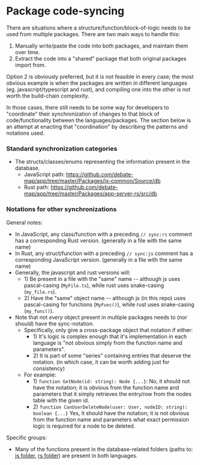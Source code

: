 # Package code-syncing

There are situations where a structure/function/block-of-logic needs to be used from multiple packages. There are two main ways to handle this:
1) Manually write/paste the code into both packages, and maintain them over time.
2) Extract the code into a "shared" package that both original packages import from.

Option 2 is obviously preferred, but it is not feasible in every case; the most obvious example is when the packages are written in different languages (eg. javascript/typescript and rust), and compiling one into the other is not worth the build-chain complexity.

In those cases, there still needs to be some way for developers to "coordinate" their synchronization of changes to that block of code/functionality between the languages/packages. The section below is an attempt at enacting that "coordination" by describing the patterns and notations used.

### Standard synchronization categories

* The structs/classes/enums representing the information present in the database.
	* JavaScript path: https://github.com/debate-map/app/tree/master/Packages/js-common/Source/db
	* Rust path: https://github.com/debate-map/app/tree/master/Packages/app-server-rs/src/db

### Notations for other synchronizations

General notes:
* In JavaScript, any class/function with a preceding `// sync:rs` comment has a corresponding Rust version. (generally in a file with the same name)
* In Rust, any struct/function with a preceding `// sync:js` comment has a corresponding JavaScript version. (generally in a file with the same name)
* Generally, the javascript and rust versions will:
	* 1\) Be present in a file with the "same" name -- although js uses pascal-casing (`MyFile.ts`), while rust uses snake-casing (`my_file.rs`).
	* 2\) Have the "same" object name -- although js (in this repo) uses pascal-casing for functions (`MyFunc()`), while rust uses snake-casing (`my_func()`).
* Note that not *every* object present in multiple packages needs to (nor should) have the sync-notation.
	* Specifically, only give a cross-package object that notation if either:
		* 1\) It's logic is complex enough that it's implementation in each language is "not obvious simply from the function name and parameters".
		* 2\) It is part of some "series" containing entries that deserve the notation. (in which case, it can be worth adding just for consistency)
	* For example:
		* 1\) `function GetNode(id: string): Node {...}`: No, it should not have the notation; it is obvious from the function name and parameters that it simply retrieves the entry/row from the nodes table with the given id.
		* 2\) `function CanUserDeleteNode(user: User, nodeID: string): boolean {...}` Yes, it should have the notation; it is not obvious from the function name and parameters what exact permission logic is required for a node to be deleted.

Specific groups:
* Many of the functions present in the database-related folders (paths to: [js folder](https://github.com/debate-map/app/tree/master/Packages/js-common/Source/db), [rs folder](https://github.com/debate-map/app/tree/master/Packages/app-server-rs/src/db)) are present in both languages.
